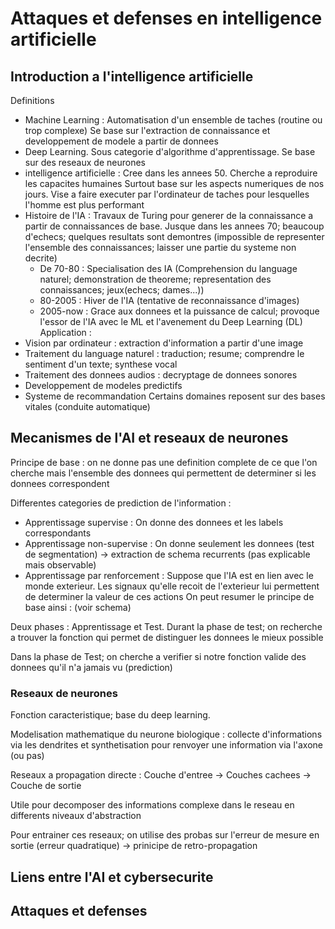 # Attaques et defenses en intelligence artificielle
## Introduction a l'intelligence artificielle 
Definitions
- Machine Learning : Automatisation d'un ensemble de taches (routine ou trop complexe)
Se base sur l'extraction de connaissance et developpement de modele a partir de donnees
- Deep Learning. Sous categorie d'algorithme d'apprentissage. Se base sur des reseaux de neurones
- intelligence artificielle : Cree dans les annees 50. Cherche a reproduire les capacites humaines
Surtout base sur les aspects numeriques de nos jours. Vise a faire executer par l'ordinateur de taches pour lesquelles l'homme est plus performant
- Histoire de l'IA : Travaux de Turing pour generer de la connaissance a partir de connaissances de base. Jusque dans les annees 70; beaucoup d'echecs; quelques resultats sont demontres (impossible de representer l'ensemble des connaissances; laisser une partie du systeme non decrite)
  - De 70-80 : Specialisation des IA (Comprehension du language naturel; demonstration de theoreme; representation des connaissances; jeux(echecs; dames...))
  - 80-2005 : Hiver de l'IA (tentative de reconnaissance d'images)
  - 2005-now : Grace aux donnees et la puissance de calcul; provoque l'essor de l'IA avec le ML et l'avenement du Deep Learning (DL)
Application :
- Vision par ordinateur : extraction d'information a partir d'une image
- Traitement du language naturel : traduction; resume; comprendre le sentiment d'un texte; synthese vocal
- Traitement des donnees audios : decryptage de donnees sonores
- Developpement de modeles predictifs 
- Systeme de recommandation
Certains domaines reposent sur des bases vitales (conduite automatique)
## Mecanismes de l'AI et reseaux de neurones
Principe de base : on ne donne pas une definition complete de ce que l'on cherche mais l'ensemble des donnees qui permettent de determiner si les donnees correspondent

Differentes categories de prediction de l'information :
- Apprentissage supervise : On donne des donnees et les labels correspondants
- Apprentissage non-supervise : On donne seulement les donnees (test de segmentation) -> extraction de schema recurrents (pas explicable mais observable)
- Apprentissage par renforcement : Suppose que l'IA est en lien avec le monde exterieur. Les signaux qu'elle recoit de l'exterieur lui permettent de determiner la valeur de ces actions
On peut resumer le principe de base ainsi : 
(voir schema)

Deux phases : Apprentissage et Test. Durant la phase de test; on recherche a trouver la fonction qui permet de distinguer les donnees le mieux possible

Dans la phase de Test; on cherche a verifier si notre fonction valide des donnees qu'il n'a jamais vu (prediction)

### Reseaux de neurones
Fonction caracteristique; base du deep learning. 

Modelisation mathematique du neurone biologique : collecte d'informations via les dendrites et synthetisation pour renvoyer une information via l'axone (ou pas)

Reseaux a propagation directe : Couche d'entree -> Couches cachees -> Couche de sortie 

Utile pour decomposer des informations complexe dans le reseau en differents niveaux d'abstraction

Pour entrainer ces reseaux; on utilise des probas sur l'erreur de mesure en sortie (erreur quadratique) -> prinicipe de retro-propagation
## Liens entre l'AI et cybersecurite
## Attaques et defenses
